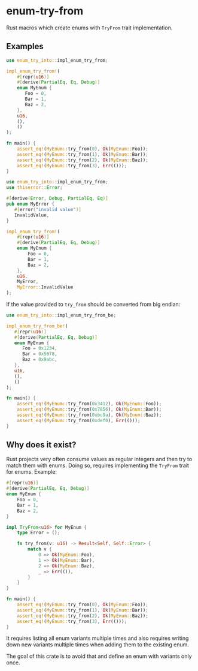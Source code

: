 # enum-try-from
Rust macros which create enums with `TryFrom` trait implementation.

## Examples

```rust
use enum_try_into::impl_enum_try_from;

impl_enum_try_from!(
    #[repr(u16)]
    #[derive(PartialEq, Eq, Debug)]
    enum MyEnum {
       Foo = 0,
       Bar = 1,
       Baz = 2,
    },
    u16,
    (),
    ()
);

fn main() {
    assert_eq!(MyEnum::try_from(0), Ok(MyEnum::Foo));
    assert_eq!(MyEnum::try_from(1), Ok(MyEnum::Bar));
    assert_eq!(MyEnum::try_from(2), Ok(MyEnum::Baz));
    assert_eq!(MyEnum::try_from(3), Err(()));
}
```

```rust
use enum_try_into::impl_enum_try_from;
use thiserror::Error;

#[derive(Error, Debug, PartialEq, Eq)]
pub enum MyError {
   #[error("invalid value")]
   InvalidValue,
}

impl_enum_try_from!(
    #[repr(u16)]
    #[derive(PartialEq, Eq, Debug)]
    enum MyEnum {
        Foo = 0,
        Bar = 1,
        Baz = 2,
    },
    u16,
    MyError,
    MyError::InvalidValue
);
```

If the value provided to `try_from` should be converted from big endian:

```rust
use enum_try_into::impl_enum_try_from_be;

impl_enum_try_from_be!(
   #[repr(u16)]
   #[derive(PartialEq, Eq, Debug)]
   enum MyEnum {
      Foo = 0x1234,
      Bar = 0x5678,
      Baz = 0x9abc,
   },
   u16,
   (),
   ()
);

fn main() {
    assert_eq!(MyEnum::try_from(0x3412), Ok(MyEnum::Foo));
    assert_eq!(MyEnum::try_from(0x7856), Ok(MyEnum::Bar));
    assert_eq!(MyEnum::try_from(0xbc9a), Ok(MyEnum::Baz));
    assert_eq!(MyEnum::try_from(0xdef0), Err(()));
}
```

## Why does it exist?

Rust projects very often consume values as regular integers and then try to
match them with enums. Doing so, requires implementing the `TryFrom` trait for
enums. Example:

```rust
#[repr(u16)]
#[derive(PartialEq, Eq, Debug)]
enum MyEnum {
    Foo = 0,
    Bar = 1,
    Baz = 2,
}

impl TryFrom<u16> for MyEnum {
    type Error = ();

    fn try_from(v: u16) -> Result<Self, Self::Error> {
        match v {
            0 => Ok(MyEnum::Foo),
            1 => Ok(MyEnum::Bar),
            2 => Ok(MyEnum::Baz),
            _ => Err(()),
        }
    }
}

fn main() {
    assert_eq!(MyEnum::try_from(0), Ok(MyEnum::Foo));
    assert_eq!(MyEnum::try_from(1), Ok(MyEnum::Bar));
    assert_eq!(MyEnum::try_from(2), Ok(MyEnum::Baz));
    assert_eq!(MyEnum::try_from(3), Err(()));
}
```

It requires listing all enum variants multiple times and also requires writing
down new variants multiple times when adding them to the existing enum.

The goal of this crate is to avoid that and define an enum with variants only
once.
